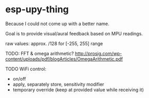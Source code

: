 # esp-upy-thing
Because I could not come up with a better name.

Goal is to provide visual/aural feedback based on MPU readings.


raw values: approx. /128 for [-255, 255] range



TODO: FFT & omega arithmetic? http://prosig.com/wp-content/uploads/pdf/blogArticles/OmegaArithmetic.pdf

TODO WiFi control:
* on/off
* apply, separately store, sensitivity modifier
* temporary override (keep at provided value while receiving it)
